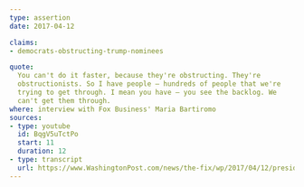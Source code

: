 ```yaml
---
type: assertion
date: 2017-04-12

claims:
- democrats-obstructing-trump-nominees

quote:
  You can't do it faster, because they're obstructing. They're
  obstructionists. So I have people — hundreds of people that we're
  trying to get through. I mean you have — you see the backlog. We
  can't get them through.
where: interview with Fox Business' Maria Bartiromo
sources:
- type: youtube
  id: BqgV5uTctPo
  start: 11
  duration: 12
- type: transcript
  url: https://www.WashingtonPost.com/news/the-fix/wp/2017/04/12/president-trumps-throughly-confusing-fox-business-interview-annotated/
---
```


